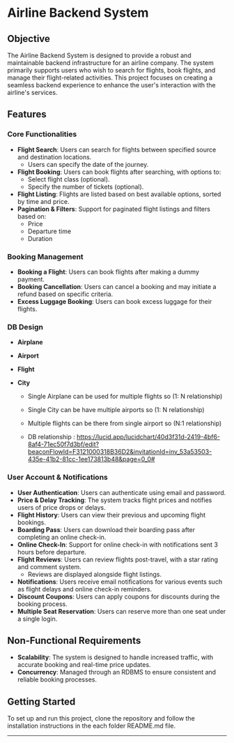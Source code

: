 # Airline Backend System

## Objective
The Airline Backend System is designed to provide a robust and maintainable backend infrastructure for an airline company. The system primarily supports users who wish to search for flights, book flights, and manage their flight-related activities. This project focuses on creating a seamless backend experience to enhance the user's interaction with the airline's services.

## Features

### Core Functionalities
- **Flight Search**: Users can search for flights between specified source and destination locations.
  - Users can specify the date of the journey.
- **Flight Booking**: Users can book flights after searching, with options to:
  - Select flight class (optional).
  - Specify the number of tickets (optional).
- **Flight Listing**: Flights are listed based on best available options, sorted by time and price.
- **Pagination & Filters**: Support for paginated flight listings and filters based on:
  - Price
  - Departure time
  - Duration

### Booking Management
- **Booking a Flight**: Users can book flights after making a dummy payment.
- **Booking Cancellation**: Users can cancel a booking and may initiate a refund based on specific criteria.
- **Excess Luggage Booking**: Users can book excess luggage for their flights.

### DB Design
- **Airplane**
- **Airport**
- **Flight**
- **City**

    - Single Airplane can be used for multiple flights so (1: N relationship)
    - Single City can be have multiple airports so (1: N relationship)
    - Multiple flights can be there from single airport so (N:1 relationship)

    - DB relationship : https://lucid.app/lucidchart/40d3f31d-2419-4bf6-8af4-71ec50f7d3bf/edit?beaconFlowId=F3121000318B36D2&invitationId=inv_53a53503-435e-41b2-81cc-1ee173813b48&page=0_0#


### User Account & Notifications
- **User Authentication**: Users can authenticate using email and password.
- **Price & Delay Tracking**: The system tracks flight prices and notifies users of price drops or delays.
- **Flight History**: Users can view their previous and upcoming flight bookings.
- **Boarding Pass**: Users can download their boarding pass after completing an online check-in.
- **Online Check-In**: Support for online check-in with notifications sent 3 hours before departure.
- **Flight Reviews**: Users can review flights post-travel, with a star rating and comment system.
  - Reviews are displayed alongside flight listings.
- **Notifications**: Users receive email notifications for various events such as flight delays and online check-in reminders.
- **Discount Coupons**: Users can apply coupons for discounts during the booking process.
- **Multiple Seat Reservation**: Users can reserve more than one seat under a single login.

## Non-Functional Requirements
- **Scalability**: The system is designed to handle increased traffic, with accurate booking and real-time price updates.
- **Concurrency**: Managed through an RDBMS to ensure consistent and reliable booking processes.

## Getting Started
To set up and run this project, clone the repository and follow the installation instructions in the each folder README.md file.

---
